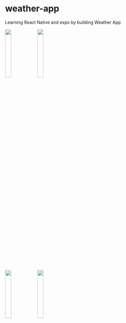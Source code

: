 # weather-app

Learning React Native and expo by building Weather App
<div>
<img src="https://user-images.githubusercontent.com/59409762/90956302-50487100-e4c0-11ea-9548-73b669bc4e4f.jpg" width="20%"></img>
<img src="https://user-images.githubusercontent.com/59409762/90956301-4f174400-e4c0-11ea-8bc3-44620f547660.jpg" width="20%"></img>
</div>
<div>
<img src="https://user-images.githubusercontent.com/59409762/90956303-50e10780-e4c0-11ea-8fef-d0a1318ab628.jpg" width="20%"></img>
<img src="https://user-images.githubusercontent.com/59409762/90956304-50e10780-e4c0-11ea-8905-8dd543cbd471.jpg" width="20%"></img>
</div>
